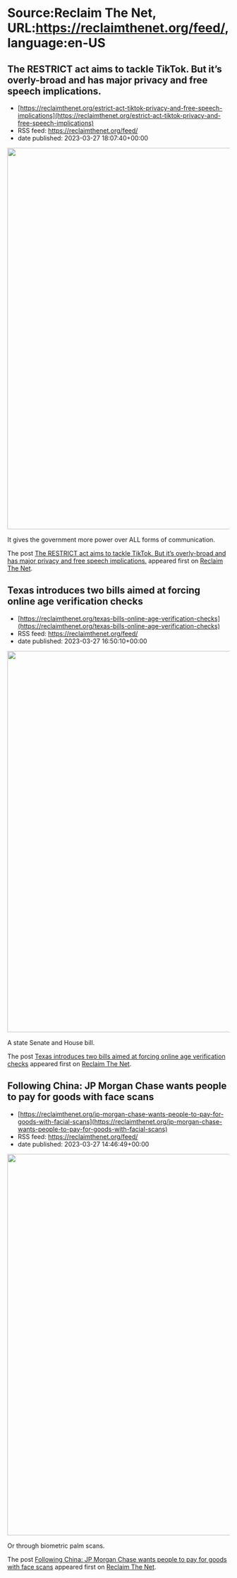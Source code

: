# Source:Reclaim The Net, URL:https://reclaimthenet.org/feed/, language:en-US

## The RESTRICT act aims to tackle TikTok. But it’s overly-broad and has major privacy and free speech implications.
 - [https://reclaimthenet.org/estrict-act-tiktok-privacy-and-free-speech-implications](https://reclaimthenet.org/estrict-act-tiktok-privacy-and-free-speech-implications)
 - RSS feed: https://reclaimthenet.org/feed/
 - date published: 2023-03-27 18:07:40+00:00

<a href="https://reclaimthenet.org/estrict-act-tiktok-privacy-and-free-speech-implications" rel="nofollow" title="The RESTRICT act aims to tackle TikTok. But it&#8217;s overly-broad and has major privacy and free speech implications."><img alt="" class="webfeedsFeaturedVisual wp-post-image" height="864" src="https://reclaimthenet.org/wp-content/uploads/2023/03/tiktok-bill.jpg" style="display: block; margin: auto; margin-bottom: 15px;" width="1536" /></a><p>It gives the government more power over ALL forms of communication.</p>
<p>The post <a href="https://reclaimthenet.org/estrict-act-tiktok-privacy-and-free-speech-implications" rel="nofollow">The RESTRICT act aims to tackle TikTok. But it&#8217;s overly-broad and has major privacy and free speech implications.</a> appeared first on <a href="https://reclaimthenet.org" rel="nofollow">Reclaim The Net</a>.</p>

## Texas introduces two bills aimed at forcing online age verification checks
 - [https://reclaimthenet.org/texas-bills-online-age-verification-checks](https://reclaimthenet.org/texas-bills-online-age-verification-checks)
 - RSS feed: https://reclaimthenet.org/feed/
 - date published: 2023-03-27 16:50:10+00:00

<a href="https://reclaimthenet.org/texas-bills-online-age-verification-checks" rel="nofollow" title="Texas introduces two bills aimed at forcing online age verification checks"><img alt="" class="webfeedsFeaturedVisual wp-post-image" height="864" src="https://reclaimthenet.org/wp-content/uploads/2023/03/Bryan-Huges.jpg" style="display: block; margin: auto; margin-bottom: 15px;" width="1536" /></a><p>A state Senate and House bill.</p>
<p>The post <a href="https://reclaimthenet.org/texas-bills-online-age-verification-checks" rel="nofollow">Texas introduces two bills aimed at forcing online age verification checks</a> appeared first on <a href="https://reclaimthenet.org" rel="nofollow">Reclaim The Net</a>.</p>

## Following China: JP Morgan Chase wants people to pay for goods with face scans
 - [https://reclaimthenet.org/jp-morgan-chase-wants-people-to-pay-for-goods-with-facial-scans](https://reclaimthenet.org/jp-morgan-chase-wants-people-to-pay-for-goods-with-facial-scans)
 - RSS feed: https://reclaimthenet.org/feed/
 - date published: 2023-03-27 14:46:49+00:00

<a href="https://reclaimthenet.org/jp-morgan-chase-wants-people-to-pay-for-goods-with-facial-scans" rel="nofollow" title="Following China: JP Morgan Chase wants people to pay for goods with face scans"><img alt="" class="webfeedsFeaturedVisual wp-post-image" height="864" src="https://reclaimthenet.org/wp-content/uploads/2023/03/jp-face-scan.jpg" style="display: block; margin: auto; margin-bottom: 15px;" width="1536" /></a><p>Or through biometric palm scans.</p>
<p>The post <a href="https://reclaimthenet.org/jp-morgan-chase-wants-people-to-pay-for-goods-with-facial-scans" rel="nofollow">Following China: JP Morgan Chase wants people to pay for goods with face scans</a> appeared first on <a href="https://reclaimthenet.org" rel="nofollow">Reclaim The Net</a>.</p>

